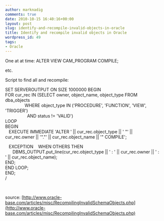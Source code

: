 ```yaml
---
author: marknadig
comments: true
date: 2010-10-15 16:40:16+00:00
layout: post
slug: identify-and-recompile-invalid-objects-in-oracle
title: Identify and recompile invalid objects in Oracle
wordpress_id: 49
tags:
- Oracle
---
```


One at at time:
ALTER VIEW CAM_PROGRAM COMPILE; 

etc.  

Script to find all and recompile:

SET SERVEROUTPUT ON SIZE 1000000
BEGIN   
FOR cur_rec IN (SELECT owner, object_name, object_type FROM dba_objects   
                WHERE object_type IN ('PROCEDURE', 'FUNCTION', 'VIEW', 'TRIGGER')   
                  AND status != 'VALID')   
LOOP   
BEGIN   
   EXECUTE IMMEDIATE 'ALTER ' || cur_rec.object_type || ' "' || cur_rec.owner || '"."' || cur_rec.object_name || '" COMPILE'; 

   EXCEPTION
   WHEN OTHERS THEN   
      DBMS_OUTPUT.put_line(cur_rec.object_type || ' : ' || cur_rec.owner || ' : ' || cur_rec.object_name);   
END;   
END LOOP;   
END;   
/   


   

source: [http://www.oracle-base.com/articles/misc/RecompilingInvalidSchemaObjects.php](http://www.oracle-base.com/articles/misc/RecompilingInvalidSchemaObjects.php)
